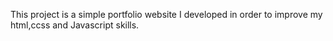 This project is a simple portfolio website I developed in order to improve my html,ccss and Javascript skills.
